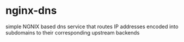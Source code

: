 # nginx-dns
simple NGNIX based dns service that routes IP addresses encoded into subdomains to their corresponding upstream backends
